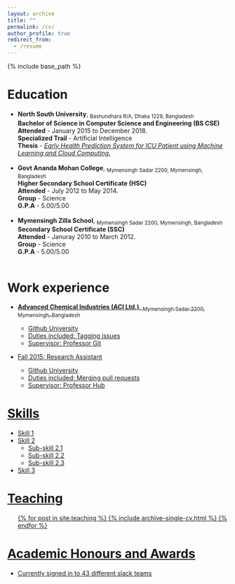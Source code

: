 ```yaml
---
layout: archive
title: ""
permalink: /cv/
author_profile: true
redirect_from:
  - /resume
---
```


{% include base_path %}

Education <i class="fa fa-university" aria-hidden="true"></i>
======
* **North South University**, <sub>Bashundhara R/A, Dhaka 1229, Bangladesh</sub><br/> 
    **Bachelor of Science in Computer Science and Engineering (BS CSE)**<br/>
    **Attended** - January 2015 to December 2018.<br/>
    **Specialized Trail** - Artificial Intelligence<br/>
    **Thesis** - <a href="https://easychair.org/publications/preprint/X3lJ" target="_blank">*Early Health Prediction System for ICU Patient using Machine Learning and Cloud Computing.*</a> <br/>
    <br/>
* **Govt Ananda Mohan College**, <sub>Mymensingh Sadar 2200, Mymensingh, Bangladesh</sub><br/> 
    **Higher Secondary School Certificate (HSC)**<br/>
    **Attended** - July 2012 to May 2014.<br/>
    **Group** - Science <br/>
    **G.P.A** - 5.00/5.00<br/>
    <br/>
* **Mymensingh Zilla School**, <sub>Mymensingh Sadar 2200, Mymensingh, Bangladesh</sub><br/> 
    **Secondary School Certificate (SSC)**<br/>
    **Attended** - Januray 2010 to March 2012.<br/>
    **Group** - Science <br/>
    **G.P.A** - 5.00/5.00<br/>
    <br/>

Work experience <i class="fa fa-user-plus" aria-hidden="true"></i>
======
* <a href="http://www.aci-bd.com/" target="_blank"> **Advanced Chemical Industries (ACI Ltd.)**, <sub>Mymensingh Sadar 2200, Mymensingh, Bangladesh</sub><br/> 
  * Github University
  * Duties included: Tagging issues
  * Supervisor: Professor Git

* Fall 2015: Research Assistant
  * Github University
  * Duties included: Merging pull requests
  * Supervisor: Professor Hub
  
Skills <i class="fa fa-star" aria-hidden="true"></i>
======
* Skill 1
* Skill 2
  * Sub-skill 2.1
  * Sub-skill 2.2
  * Sub-skill 2.3
* Skill 3
  
Teaching <i class="fa fa-users" aria-hidden="true"></i>
======
  <ul>{% for post in site.teaching %}
    {% include archive-single-cv.html %}
  {% endfor %}</ul>
  
Academic Honours and Awards <i class="fa fa-trophy" aria-hidden="true"></i>
======
* Currently signed in to 43 different slack teams
